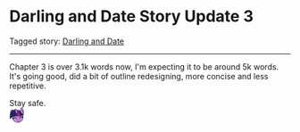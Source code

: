 # Darling and Date Story Update 3

Tagged story: [Darling and Date](https://www.fimfiction.net/story/539654/darling-and-date)

***

Chapter 3 is over 3.1k words now, I'm expecting it to be around 5k words.  
It's going good, did a bit of outline redesigning, more concise and less repetitive.

Stay safe.  
![:twilightsmile:](../../../ponies/emotes/twilightsmile.png)
